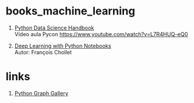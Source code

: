 # books_machine_learning

1. [Python Data Science Handbook](https://github.com/jakevdp/PythonDataScienceHandbook)  
Vídeo aula Pycon https://www.youtube.com/watch?v=L7R4HUQ-eQ0

2. [Deep Learning with Python Notebooks](https://github.com/fchollet/deep-learning-with-python-notebooks)  
Autor: François Chollet


# links 
1. [Python Graph Gallery](https://python-graph-gallery.com/)

